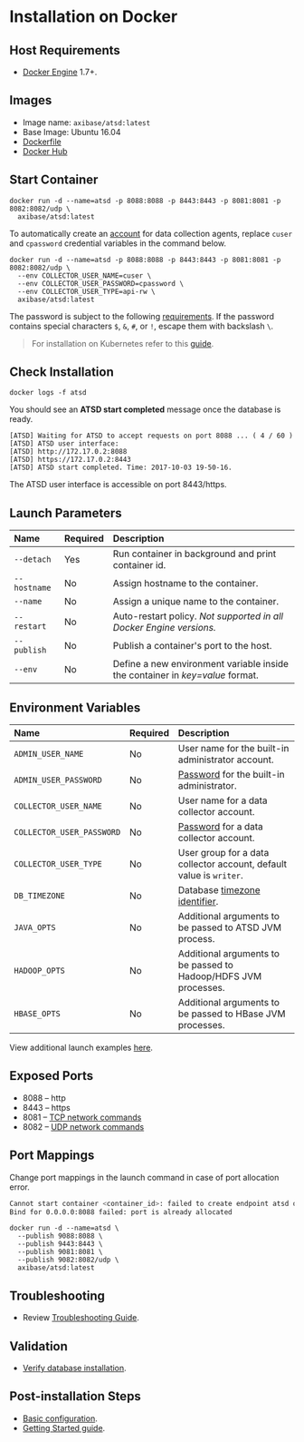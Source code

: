 # Installation on Docker

## Host Requirements

* [Docker Engine](https://docs.docker.com/engine/installation/) 1.7+.

## Images

* Image name: `axibase/atsd:latest`
* Base Image: Ubuntu 16.04
* [Dockerfile](https://github.com/axibase/dockers/blob/master/Dockerfile)
* [Docker Hub](https://hub.docker.com/r/axibase/atsd/)

## Start Container

```properties
docker run -d --name=atsd -p 8088:8088 -p 8443:8443 -p 8081:8081 -p 8082:8082/udp \
  axibase/atsd:latest
```

To automatically create an [account](../administration/collector-account.md) for data collection agents, replace `cuser` and `cpassword` credential variables in the command below.

```properties
docker run -d --name=atsd -p 8088:8088 -p 8443:8443 -p 8081:8081 -p 8082:8082/udp \
  --env COLLECTOR_USER_NAME=cuser \
  --env COLLECTOR_USER_PASSWORD=cpassword \
  --env COLLECTOR_USER_TYPE=api-rw \
  axibase/atsd:latest
```

The password is subject to the following [requirements](../administration/user-authentication.md#password-requirements). If the password contains special characters `$`, `&`, `#`, or `!`, escape them with backslash `\`.

> For installation on Kubernetes refer to this [guide](https://github.com/axibase/axibase-collector/blob/kubernetes/installation-on-kubernetes.md).

## Check Installation

```
docker logs -f atsd
```

You should see an **ATSD start completed** message once the database is ready.

```
[ATSD] Waiting for ATSD to accept requests on port 8088 ... ( 4 / 60 )
[ATSD] ATSD user interface:
[ATSD] http://172.17.0.2:8088
[ATSD] https://172.17.0.2:8443
[ATSD] ATSD start completed. Time: 2017-10-03 19-50-16.
```

The ATSD user interface is accessible on port 8443/https.

## Launch Parameters

| **Name** | **Required** | **Description** |
|:---|:---|:---|
|`--detach` | Yes | Run container in background and print container id. |
|`--hostname` | No | Assign hostname to the container. |
|`--name` | No | Assign a unique name to the container. |
|`--restart` | No | Auto-restart policy. _Not supported in all Docker Engine versions._ |
|`--publish` | No | Publish a container's port to the host. |
|`--env` | No | Define a new environment variable inside the container in _key=value_ format. |

## Environment Variables

| **Name** | **Required** | **Description** |
|:---|:---|:---|
|`ADMIN_USER_NAME` | No | User name for the built-in administrator account. |
|`ADMIN_USER_PASSWORD` | No | [Password](https://github.com/axibase/atsd-docs/blob/master/administration/user-authentication.md#password-requirements) for the built-in administrator.|
|`COLLECTOR_USER_NAME` | No | User name for a data collector account. |
|`COLLECTOR_USER_PASSWORD` | No | [Password](https://github.com/axibase/atsd-docs/blob/master/administration/user-authentication.md#password-requirements) for a data collector account.|
|`COLLECTOR_USER_TYPE` | No | User group for a data collector account, default value is `writer`.|
|`DB_TIMEZONE` | No | Database [timezone identifier](https://github.com/axibase/atsd/blob/master/api/network/timezone-list.md).|
|`JAVA_OPTS` | No | Additional arguments to be passed to ATSD JVM process. |
|`HADOOP_OPTS` | No | Additional arguments to be passed to Hadoop/HDFS JVM processes. |
|`HBASE_OPTS` | No | Additional arguments to be passed to HBase JVM processes. |

View additional launch examples [here](#start-container).

## Exposed Ports

* 8088 – http
* 8443 – https
* 8081 – [TCP network commands](../api/network#network-api)
* 8082 – [UDP network commands](../api/network#udp-datagrams)

## Port Mappings

Change port mappings in the launch command in case of port allocation error.

```sh
Cannot start container <container_id>: failed to create endpoint atsd on network bridge:
Bind for 0.0.0.0:8088 failed: port is already allocated
```

```properties
docker run -d --name=atsd \
  --publish 9088:8088 \
  --publish 9443:8443 \
  --publish 9081:8081 \
  --publish 9082:8082/udp \
  axibase/atsd:latest
```

## Troubleshooting

* Review [Troubleshooting Guide](troubleshooting.md).

## Validation

* [Verify database installation](verifying-installation.md).

## Post-installation Steps

* [Basic configuration](post-installation.md).
* [Getting Started guide](../tutorials/getting-started.md).
